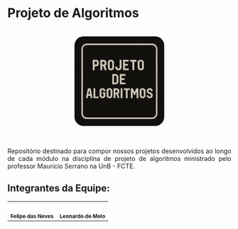 # Projeto de Algoritmos

<p align="center" >  <br><img style="border: 0px solid white; border-radius: 10%" src="docs/assets/pa.png" width = 40%></p>
<p align="center" > <br></p>

<div style="text-align: justify;">
<p> 
Repositório destinado para compor nossos projetos desenvolvidos ao longo de cada módulo na disciplina de projeto de algoritmos ministrado pelo professor Mauricio Serrano na UnB - FCTE.
</p> 
</div>

## Integrantes da Equipe:

<table>
  <tr>
    <td align="center"><a href="https://github.com/FelipeFreire-gf"><img style="border-radius: 50%;" src="https://avatars.githubusercontent.com/u/62055315?v=4" width="100px;" alt=""/><br /><sub><b>Felipe das Neves</b></sub></a><br /><a href="Link git" title="Rocketseat"></a></td>
    <td align="center"><a href="https://github.com/leozinlima"><img style="border-radius: 50%;" src="https://avatars.githubusercontent.com/u/105813929?v=4" width="100px;" alt=""/><br /><sub><b>Leonardo de Melo</b></sub></a><br />
  </tr>
</table>



